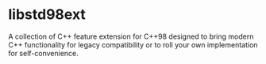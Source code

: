 # libstd98ext
A collection of C++ feature extension for C++98 designed to bring modern C++ functionality for legacy compatibility or to roll your own implementation for self-convenience.
